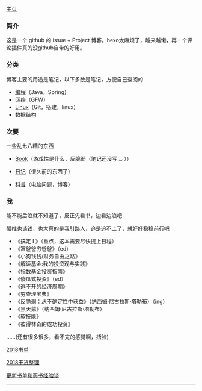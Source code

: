 [主页](https://github.com/Zakariyya/blog/issues)

### 简介
这是一个 github 的 issue + Project 博客。hexo太麻烦了，越来越懒，再一个评论插件真的没github自带的好用。

### 分类
博客主要的用途是笔记，以下多数是笔记，方便自己查阅的
- [编程](https://github.com/Zakariyya/blog/projects/7)（Java，Spring）
- [网络](https://github.com/Zakariyya/blog/projects/5)（GFW）
- [Linux](https://github.com/Zakariyya/blog/projects/4)（Git，搭建，linux）
- [数据结构](https://github.com/Zakariyya/blog/projects/12)


### 次要
一些乱七八糟的东西
- [Book](https://github.com/Zakariyya/blog/projects/3)（游戏性是什么，反脆弱（笔记还没写 。。））

- [日记](https://github.com/Zakariyya/blog/projects/8)（很久前的东西了）
  
- [科普](https://github.com/Zakariyya/blog/projects/6)（电脑问题，博客）

### 我

能不能后浪就不知道了，反正先看书，边看边浪吧

强推[也谈钱](https://yetanmoney.com/)，也大真的是我引路人，追是追不上了，就好好稳稳前行吧

- 《搞定 I 》（重点，这本需要尽快提上日程）
- 《富爸爸穷爸爸》（ed）
- 《小狗钱钱/财务自由之路》
- 《解读基金:我的投资观与实践》
- 《指数基金投资指南》
- 《傻瓜式投资》（ed）
- 《逃不开的经济周期》
- 《穷查理宝典》
- 《反脆弱：从不确定性中获益》（纳西姆·尼古拉斯·塔勒布）（ing）
- 《黑天鹅》（纳西姆·尼古拉斯·塔勒布）
- 《软技能》
- 《彼得林奇的成功投资》

……(还有很多很多，看不完的感觉啊，捂脸)

[2018书单](https://yetanmoney.com/book-list-180718/)

[2018干货整理](https://yetanmoney.com/2018-summary/)

[更新书单和买书经验谈](https://yetanmoney.com/book-list-181007/)

***
